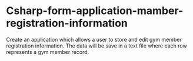# Csharp-form-application-mamber-registration-information
Create an application which allows a user to store and edit gym member registration information. The data  will be save in a text file where each row represents a gym member record.
